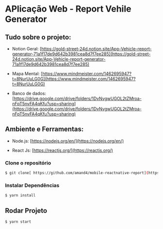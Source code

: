 # APlicação Web - Report Vehile Generator

## Tudo sobre o projeto:

- Notion Geral: [https://gold-street-24d.notion.site/App-Vehicle-report-generator-71a1f17de9d642b3981cea8d7f7ee285](https://gold-street-24d.notion.site/App-Vehicle-report-generator-71a1f17de9d642b3981cea8d7f7ee285)

- Mapa Mental: [https://www.mindmeister.com/1462695947?t=8NurUuLG0G](https://www.mindmeister.com/1462695947?t=8NurUuLG0G)
- Banco de dados: [https://drive.google.com/drive/folders/1DvNvgwUGOL2tZMroa-nFpT5nvFA4qKfu?usp=sharing](https://drive.google.com/drive/folders/1DvNvgwUGOL2tZMroa-nFpT5nvFA4qKfu?usp=sharing)

## Ambiente e Ferramentas:

- Node.js: [https://nodejs.org/en/](https://nodejs.org/en/)

- React Js: [https://reactjs.org/](https://reactjs.org/)

### Clone o repositório

```bash
$ git clone[ https://github.com/amand4/mobile-reactnative-report](https://github.com/amand4/web-react-report.git) && cd web-react-report
```

### Instalar Dependências

```bash
$ yarn install
```

## Rodar Projeto

```bash
$ yarn start
```
